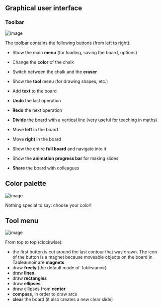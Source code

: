 ## Graphical user interface

### Toolbar

![image](https://user-images.githubusercontent.com/43071857/164407571-769c05ec-b526-4a05-baa2-a59e592fd81a.png)

The toolbar contains the following buttons (from left to right):
- Show the main **menu** (for loading, saving the board, options)
- Change the **color** of the chalk
- Switch between the chalk and the **eraser**
- Show the **tool** menu (for drawing shapes, etc.)
- Add **text** to the board

- **Undo** the last operation
- **Redo** the next operation

- **Divide** the board with a vertical line (very useful for teaching in maths)
- Move **left** in the board
- Move **right** in the board
- Show the entire **full board** and navigate into it
- Show the **animation progress bar** for making slides
- **Share** the board with colleagues


## Color palette

![image](https://user-images.githubusercontent.com/43071857/164413640-f6ff2675-5072-4b84-8c81-c92a6441bed2.png)

Nothing special to say: choose your color!

## Tool menu

![image](https://user-images.githubusercontent.com/43071857/164414542-9b828977-b245-4c5a-878b-366564a0c105.png)

From top to top (clockwise):
- the first button is cut around the last contour that was drawn. The icon of the button is a magnet because moveable objects on the board in Tableaunoir are **magnets**
- draw **freely** (the default mode of Tableaunoir)
- draw **lines**
- draw **rectangles**
- draw **ellipses**
- draw ellipses from **center**
- **compass**, in order to draw arcs
- **clear** the board (it also creates a new clear slide)
